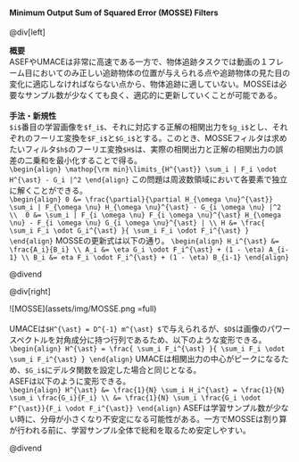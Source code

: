 #### Minimum Output Sum of Squared Error (MOSSE) Filters

@div[left]

__概要__<br>
ASEFやUMACEは非常に高速である一方で、物体追跡タスクでは動画の１フレーム目においてのみ正しい追跡物体の位置が与えられる点や追跡物体の見た目の変化に適応しなければならない点から、物体追跡に適していない。MOSSEは必要なサンプル数が少なくても良く、適応的に更新していくことが可能である。<br>
<br>
__手法・新規性__<br>
`$i$`番目の学習画像を`$f_i$`、それに対応する正解の相関出力を`$g_i$`とし、それぞれのフーリエ変換を`$F_i$`と`$G_i$`とする。このとき、MOSSEフィルタは求めたいフィルタ`$h$`のフーリエ変換`$H$`は、実際の相関出力と正解の相関出力の誤差の二乗和を最小化することで得る。<br>
`\begin{align} \mathop{\rm min}\limits_{H^{\ast}} \sum_i | F_i \odot H^{\ast} - G_i |^2 \end{align}`
この問題は周波数領域において各要素で独立に解くことができる。<br>
`\begin{align} 0 &= \frac{\partial}{\partial H_{\omega \nu}^{\ast}} \sum_i | F_{\omega \nu} H_{\omega \nu}^{\ast} - G_{i \omega \nu} |^2 \\  0 &= \sum_i | F_{i \omega \nu} F_{i \omega \nu}^{\ast} H_{\omega \nu} - F_{i \omega \nu} G_{i \omega \nu}^{\ast} | \\ H &= \frac{ \sum_i F_i \odot G_i^{\ast} }{ \sum_i F_i \odot F_i^{\ast} } \end{align}`
MOSSEの更新式は以下の通り。
`\begin{align} H_i^{\ast} &= \frac{A_i}{B_i} \\ A_i &= \eta G_i \odot F_i^{\ast} + (1 - \eta) A_{i-1} \\ B_i &= eta F_i \odot F_i^{\ast} + (1 - \eta) B_{i-1} \end{align}`

@divend

@div[right]

![MOSSE](assets/img/MOSSE.png =full)<br>
<br>
UMACEは`$H^{\ast} = D^{-1} m^{\ast} $`で与えられるが、`$D$`は画像のパワースペクトルを対角成分に持つ行列であるため、以下のような変形できる。<br>
`\begin{align} H^{\ast} = \frac{ \sum_i F_i^{\ast} }{ \sum_i F_i \odot \sum_i F_i^{\ast} } \end{align}`
UMACEは相関出力の中心がピークになるため、`$G_i$`にデルタ関数を設定した場合と同じとなる。<br>
ASEFは以下のように変形できる。<br>
`\begin{align} H^{\ast} &= \frac{1}{N} \sum_i H_i^{\ast} = \frac{1}{N} \sum_i \frac{G_i}{F_i} \\ &= \frac{1}{N} \sum_i \frac{G_i \odot F^{\ast}}{F_i \odot F_i^{\ast}} \end{align}`
ASEFは学習サンプル数が少ない時に、分母が小さくなり不安定になる可能性がある。一方でMOSSEは割り算が行われる前に、学習サンプル全体で総和を取るため安定しやすい。

@divend
